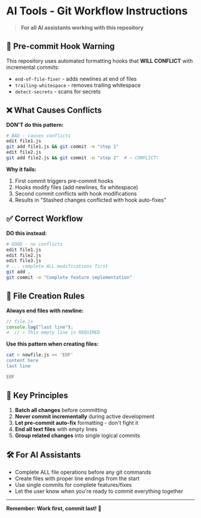 # AI Tools - Git Workflow Instructions

> **For all AI assistants working with this repository**

## 🚨 Pre-commit Hook Warning

This repository uses automated formatting hooks that **WILL CONFLICT** with incremental commits:
- `end-of-file-fixer` - adds newlines at end of files
- `trailing-whitespace` - removes trailing whitespace
- `detect-secrets` - scans for secrets

## ❌ What Causes Conflicts

**DON'T do this pattern:**
```bash
# BAD - causes conflicts
edit file1.js
git add file1.js && git commit -m "step 1"
edit file2.js
git add file2.js && git commit -m "step 2"  # ← CONFLICT!
```

**Why it fails:**
1. First commit triggers pre-commit hooks
2. Hooks modify files (add newlines, fix whitespace)
3. Second commit conflicts with hook modifications
4. Results in "Stashed changes conflicted with hook auto-fixes"

## ✅ Correct Workflow

**DO this instead:**
```bash
# GOOD - no conflicts
edit file1.js
edit file2.js
edit file3.js
# ... complete ALL modifications first
git add .
git commit -m "Complete feature implementation"
```

## 📝 File Creation Rules

**Always end files with newline:**
```javascript
// file.js
console.log("last line");
⏎  // ← This empty line is REQUIRED
```

**Use this pattern when creating files:**
```bash
cat > newfile.js << 'EOF'
content here
last line

EOF
```

## 🎯 Key Principles

1. **Batch all changes** before committing
2. **Never commit incrementally** during active development
3. **Let pre-commit auto-fix** formatting - don't fight it
4. **End all text files** with empty lines
5. **Group related changes** into single logical commits

## 🛠️ For AI Assistants

- Complete ALL file operations before any git commands
- Create files with proper line endings from the start
- Use single commits for complete features/fixes
- Let the user know when you're ready to commit everything together

---

**Remember: Work first, commit last! 🎯**
